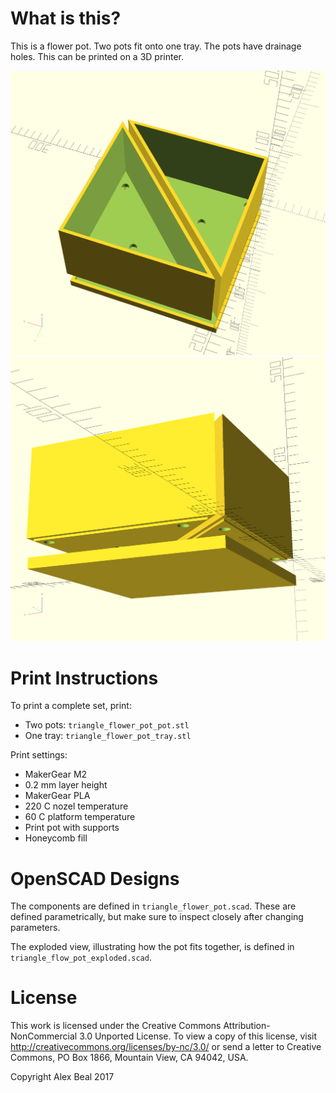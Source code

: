# What is this?

This is a flower pot. Two pots fit onto one tray. The pots have drainage holes. This can be printed on a 3D printer.

![Top view](/top.png)
![Bottom view](/bottom.png)

# Print Instructions

To print a complete set, print:

* Two pots: `triangle_flower_pot_pot.stl` 
* One tray: `triangle_flower_pot_tray.stl`

Print settings:

* MakerGear M2
* 0.2 mm layer height
* MakerGear PLA
* 220 C nozel temperature
* 60 C platform temperature
* Print pot with supports
* Honeycomb fill

# OpenSCAD Designs

The components are defined in `triangle_flower_pot.scad`. These are defined parametrically, but make sure to inspect closely after changing parameters.

The exploded view, illustrating how the pot fits together, is defined in `triangle_flow_pot_exploded.scad`.

# License

This work is licensed under the Creative Commons Attribution-NonCommercial 3.0 Unported License. To view a copy of this license, visit http://creativecommons.org/licenses/by-nc/3.0/ or send a letter to Creative Commons, PO Box 1866, Mountain View, CA 94042, USA.

Copyright Alex Beal 2017
